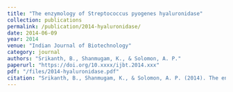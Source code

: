 ```yaml
---
title: "The enzymology of Streptococcus pyogenes hyaluronidase"
collection: publications
permalink: /publication/2014-hyaluronidase/
date: 2014-06-09
year: 2014
venue: "Indian Journal of Biotechnology"
category: journal
authors: "Srikanth, B., Shanmugam, K., & Solomon, A. P."
paperurl: "https://doi.org/10.xxxx/ijbt.2014.xxx"
pdf: "/files/2014-hyaluronidase.pdf"
citation: "Srikanth, B., Shanmugam, K., & Solomon, A. P. (2014). The enzymology of *Streptococcus pyogenes* hyaluronidase. *Indian Journal of Biotechnology*, 2014. https://doi.org/10.xxxx/ijbt.2014.xxx"
---
```

